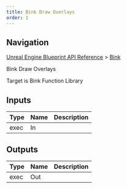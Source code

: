 ```yaml
---
title: Bink Draw Overlays
order: 1
---
```

## Navigation

[Unreal Engine Blueprint API Reference](https://dev.epicgames.com/documentation/en-us/unreal-engine/BlueprintAPI) > [Bink](https://dev.epicgames.com/documentation/en-us/unreal-engine/BlueprintAPI/Bink)

Bink Draw Overlays

Target is Bink Function Library

## Inputs

| Type | Name | Description |
| --- | --- | --- |
| exec | In |  |

## Outputs

| Type | Name | Description |
| --- | --- | --- |
| exec | Out |  |
